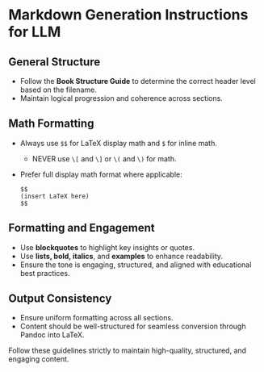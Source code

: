 # Markdown Generation Instructions for LLM

## General Structure
- Follow the **Book Structure Guide** to determine the correct header level based on the filename.
- Maintain logical progression and coherence across sections.

## Math Formatting
- Always use `$$` for LaTeX display math and `$` for inline math.
  - NEVER use `\[` and `\]` or `\(` and `\)` for math.
- Prefer full display math format where applicable:

  ```
  $$
  (insert LaTeX here)
  $$
  ```

## Formatting and Engagement
- Use **blockquotes** to highlight key insights or quotes.
- Use **lists, bold, italics**, and **examples** to enhance readability.
- Ensure the tone is engaging, structured, and aligned with educational best practices.

## Output Consistency
- Ensure uniform formatting across all sections.
- Content should be well-structured for seamless conversion through Pandoc into LaTeX.

Follow these guidelines strictly to maintain high-quality, structured, and engaging content.
